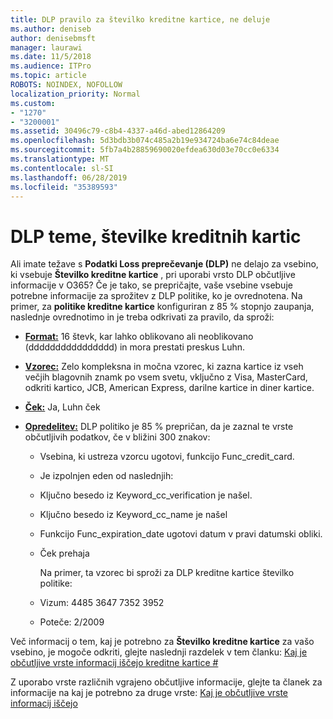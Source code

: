 ```yaml
---
title: DLP pravilo za številko kreditne kartice, ne deluje
ms.author: deniseb
author: denisebmsft
manager: laurawi
ms.date: 11/5/2018
ms.audience: ITPro
ms.topic: article
ROBOTS: NOINDEX, NOFOLLOW
localization_priority: Normal
ms.custom:
- "1270"
- "3200001"
ms.assetid: 30496c79-c8b4-4337-a46d-abed12864209
ms.openlocfilehash: 5d3bdb3b074c485a2b19e934724ba6e74c84deae
ms.sourcegitcommit: 5fb7a4b28859690020efdea630d03e70cc0e6334
ms.translationtype: MT
ms.contentlocale: sl-SI
ms.lasthandoff: 06/28/2019
ms.locfileid: "35389593"
---
```

# <a name="dlp-issues-with-credit-card-numbers"></a>DLP teme, številke kreditnih kartic

Ali imate težave s **Podatki Loss preprečevanje (DLP)** ne delajo za vsebino, ki vsebuje **Številko kreditne kartice** , pri uporabi vrsto DLP občutljive informacije v O365? Če je tako, se prepričajte, vaše vsebine vsebuje potrebne informacije za sprožitev z DLP politike, ko je ovrednotena. Na primer, za **politike kreditne kartice** konfiguriran z 85 % stopnjo zaupanja, naslednje ovrednotimo in je treba odkrivati za pravilo, da sproži:
  
- **[Format:](https://docs.microsoft.com/office365/securitycompliance/what-the-sensitive-information-types-look-for#format-19)** 16 števk, kar lahko oblikovano ali neoblikovano (dddddddddddddddd) in mora prestati preskus Luhn.

- **[Vzorec:](https://docs.microsoft.com/office365/securitycompliance/what-the-sensitive-information-types-look-for#pattern-19)** Zelo kompleksna in močna vzorec, ki zazna kartice iz vseh večjih blagovnih znamk po vsem svetu, vključno z Visa, MasterCard, odkriti kartico, JCB, American Express, darilne kartice in diner kartice.

- **[Ček:](https://docs.microsoft.com/office365/securitycompliance/what-the-sensitive-information-types-look-for#checksum-19)** Ja, Luhn ček

- **[Opredelitev:](https://docs.microsoft.com/office365/securitycompliance/what-the-sensitive-information-types-look-for#definition-19)** DLP politiko je 85 % prepričan, da je zaznal te vrste občutljivih podatkov, če v bližini 300 znakov:

  - Vsebina, ki ustreza vzorcu ugotovi, funkcijo Func_credit_card.

  - Je izpolnjen eden od naslednjih:

  - Ključno besedo iz Keyword_cc_verification je našel.

  - Ključno besedo iz Keyword_cc_name je našel

  - Funkcijo Func_expiration_date ugotovi datum v pravi datumski obliki.

  - Ček prehaja

    Na primer, ta vzorec bi sproži za DLP kreditne kartice številko politike:

  - Vizum: 4485 3647 7352 3952
  
  - Poteče: 2/2009

Več informacij o tem, kaj je potrebno za **Številko kreditne kartice** za vašo vsebino, je mogoče odkriti, glejte naslednji razdelek v tem članku: [Kaj je občutljive vrste informacij iščejo kreditne kartice #](https://docs.microsoft.com/office365/securitycompliance/what-the-sensitive-information-types-look-for#credit-card-number)
  
Z uporabo vrste različnih vgrajeno občutljive informacije, glejte ta članek za informacije na kaj je potrebno za druge vrste: [Kaj je občutljive vrste informacij iščejo](https://docs.microsoft.com/office365/securitycompliance/what-the-sensitive-information-types-look-for)
  